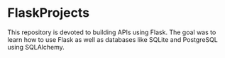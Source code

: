 # FlaskProjects

This repository is devoted to building APIs using Flask. The goal was to learn how to use Flask as well as databases like SQLite and PostgreSQL using SQLAlchemy.
